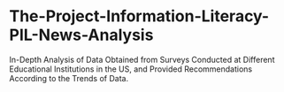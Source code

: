 # The-Project-Information-Literacy-PIL-News-Analysis
In-Depth Analysis of Data Obtained from Surveys Conducted at Different Educational Institutions in the US, and Provided Recommendations According to the Trends of Data. 
